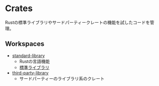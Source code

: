 # Crates

Rustの標準ライブラリやサードパーティークレートの機能を試したコードを管理。

## Workspaces

- [standard-library](./standard-library)
  - Rustの言語機能
  - [標準ライブラリ](https://doc.rust-lang.org/std/)
- [third-party-library](./third-party-library)
  - サードパーティーのライブラリ系のクレート
